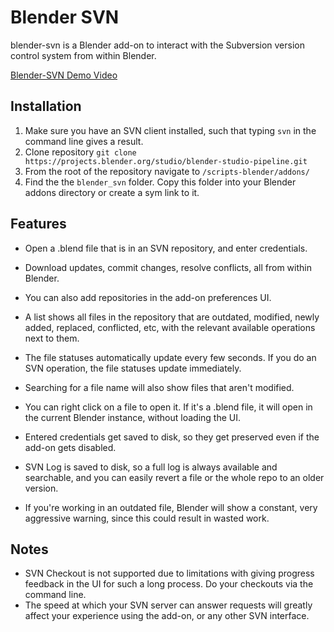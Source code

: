 # Blender SVN
blender-svn is a Blender add-on to interact with the Subversion version control system from within Blender.

[Blender-SVN Demo Video](https://studio.blender.org/films/charge/gallery/?asset=5999)

## Installation
1. Make sure you have an SVN client installed, such that typing `svn` in the command line gives a result.
2. Clone repository `git clone https://projects.blender.org/studio/blender-studio-pipeline.git`
3. From the root of the repository navigate to `/scripts-blender/addons/` 
4. Find the the `blender_svn` folder. Copy this folder into your Blender addons directory or create a sym link to it.

## Features
- Open a .blend file that is in an SVN repository, and enter credentials.
- Download updates, commit changes, resolve conflicts, all from within Blender.
- You can also add repositories in the add-on preferences UI.

- A list shows all files in the repository that are outdated, modified, newly added, replaced, conflicted, etc, with the relevant available operations next to them.
- The file statuses automatically update every few seconds. If you do an SVN operation, the file statuses update immediately.
- Searching for a file name will also show files that aren't modified.
- You can right click on a file to open it. If it's a .blend file, it will open in the current Blender instance, without loading the UI.

- Entered credentials get saved to disk, so they get preserved even if the add-on gets disabled.
- SVN Log is saved to disk, so a full log is always available and searchable, and you can easily revert a file or the whole repo to an older version.
- If you're working in an outdated file, Blender will show a constant, very aggressive warning, since this could result in wasted work.

## Notes
- SVN Checkout is not supported due to limitations with giving progress feedback in the UI for such a long process. Do your checkouts via the command line.
- The speed at which your SVN server can answer requests will greatly affect your experience using the add-on, or any other SVN interface.
